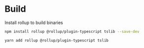 # Build

Install rollup to build binaries

```sh
npm install rollup @rollup/plugin-typescript tslib --save-dev
```

```sh
yarn add rollup @rollup/plugin-typescript tslib
```
